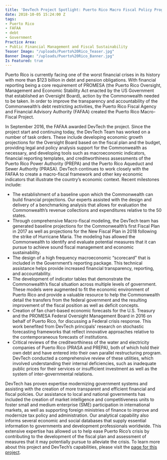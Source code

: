 ```yaml
---
title: 'DevTech Project Spotlight: Puerto Rico Macro Fiscal Policy Program'
date: 2018-10-05 15:24:00 Z
tags:
- Puerto Rico
- FAFAA
- debt
- Government
Practice Area:
- Public Financial Management and Fiscal Sustainability
Teaser Image: "/uploads/Puerto%20Rico_Teaser.jpg"
Banner Image: "/uploads/Puerto%20Rico_Banner.jpg"
Is Featured: true
---
```


Puerto Rico is currently facing one of the worst financial crises in its history with more than $123 billion in debt and pension obligations. With financial reporting being a core requirement of PROMESA (the Puerto Rico Oversight, Management and Economic Stability Act enacted by the US Government that established an Oversight Board), action by the Commonwealth needed to be taken. In order to improve the transparency and accountability of the Commonwealth’s debt restricting activities, the Puerto Rico Fiscal Agency and Financial Advisory Authority (FAFAA) created the Puerto Rico Macro-Fiscal Project.

In September 2016, the FAFAA awarded DevTech the project. Since the project start and continuing today, the DevTech Team has worked on a number of task orders. These include developing economic growth projections for the Oversight Board based on the fiscal plan and the budget, providing legal and policy analysis support for the Commonwealth as necessary, and developing tools such as macroeconomic indicators, financial reporting templates, and creditworthiness assessments of the Puerto Rico Power Authority (PREPA) and the Puerto Rico Aqueduct and Sewer Authority (PRASA). DevTech continues to work closely with the FAFAA to create a macro-fiscal framework and other key economic indicators that illustrate the country’s economic context. Recent milestones include: 

* The establishment of a baseline upon which the Commonwealth can build financial projections. Our experts assisted with the design and delivery of a benchmarking analysis that allows for evaluation the Commonwealth’s revenue collections and expenditures relative to the 50 states. 
* Through comprehensive Macro-fiscal modeling, the DevTech team has generated baseline projections for the Commonwealth’s first Fiscal Plan in 2017 as well as projections for the New Fiscal Plan in 2018 following the strike of Hurricane Maria. The modeling has allowed the Commonwealth to identify and evaluate potential measures that it can pursue to achieve sound fiscal management and economic sustainability. 
* The design of a high frequency macroeconomic “scorecard” that is included in the Government’s reporting package. This technical assistance helps provide increased financial transparency, reporting, and accountability. 
* The development of indicator tables that demonstrate the Commonwealth’s fiscal situation across multiple levels of government. These models were augmented to fit the economic environment of Puerto Rico and provide a valuable resource to help the Commonwealth detail the transfers from the federal government and the resulting improvement of the fiscal position as well as deficit concepts.
* Creation of fan chart-based economic forecasts for the U.S. Treasury and the PROMESA Federal Oversight Management Board in 2016 on behalf of Puerto Rico, for discussing a Federal crisis response. This work benefited from DevTech principals’ research on stochastic forecasting frameworks that reflect innovative approaches relative to the contemporaneous forecasts of institutions.
* Critical reviews of the creditworthiness of the water and electricity companies of Puerto Rico (PRASA and PREPA), both of which hold their own debt and have entered into their own parallel restructuring program. DevTech conducted a comprehensive review of these utilities, which involved understanding their internal deficiencies, such as inadequate public prices for their services or insufficient investment as well as the system of inter-governmental relations.

DevTech has proven expertise modernizing government systems and assisting with the creation of more transparent and efficient financial and fiscal policies. Our assistance to local and national governments has included the creation of market intelligence and competitiveness units to foster small and medium enterprise (SME) participation in international markets, as well as supporting foreign ministries of finance to improve and modernize tax policy and administration. Our analytical capability also informs several economic and social databases that supply essential information to governments and development professionals worldwide. This extensive expertise has allowed us to help ease Puerto Rico’s crisis by contributing to the development of the fiscal plan and assessment of measures that it may potentially pursue to alleviate the crisis. To learn more about this project and DevTech’s capabilities, please visit the [page for this project](http://devtechsys.com/projects/Puerto-Rico-Macro-Fiscal-Polic/).  

